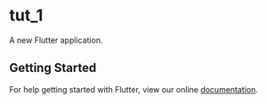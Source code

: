 # tut_1

A new Flutter application.

## Getting Started

For help getting started with Flutter, view our online
[documentation](https://flutter.io/).
